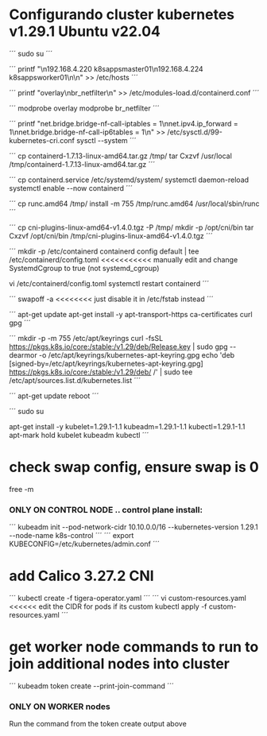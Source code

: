# Configurando cluster kubernetes v1.29.1 Ubuntu v22.04

´´´
sudo su
´´´

´´´
printf "\n192.168.4.220 k8sappsmaster01\n192.168.4.224 k8sappsworker01\n\n" >> /etc/hosts
´´´

´´´
printf "overlay\nbr_netfilter\n" >> /etc/modules-load.d/containerd.conf
´´´

´´´
modprobe overlay
modprobe br_netfilter
´´´

´´´
printf "net.bridge.bridge-nf-call-iptables = 1\nnet.ipv4.ip_forward = 1\nnet.bridge.bridge-nf-call-ip6tables = 1\n" >> /etc/sysctl.d/99-kubernetes-cri.conf
sysctl --system
´´´

´´´
cp containerd-1.7.13-linux-amd64.tar.gz /tmp/
tar Cxzvf /usr/local /tmp/containerd-1.7.13-linux-amd64.tar.gz
´´´

´´´
cp containerd.service /etc/systemd/system/
systemctl daemon-reload
systemctl enable --now containerd
´´´

´´´
cp runc.amd64 /tmp/
install -m 755 /tmp/runc.amd64 /usr/local/sbin/runc
´´´

´´´
cp cni-plugins-linux-amd64-v1.4.0.tgz -P /tmp/
mkdir -p /opt/cni/bin
tar Cxzvf /opt/cni/bin /tmp/cni-plugins-linux-amd64-v1.4.0.tgz
´´´

´´´
mkdir -p /etc/containerd
containerd config default | tee /etc/containerd/config.toml   <<<<<<<<<<< manually edit and change SystemdCgroup to true (not systemd_cgroup)

vi /etc/containerd/config.toml
systemctl restart containerd
´´´

´´´
swapoff -a  <<<<<<<< just disable it in /etc/fstab instead
´´´

´´´
apt-get update
apt-get install -y apt-transport-https ca-certificates curl gpg
´´´

´´´
mkdir -p -m 755 /etc/apt/keyrings
curl -fsSL https://pkgs.k8s.io/core:/stable:/v1.29/deb/Release.key | sudo gpg --dearmor -o /etc/apt/keyrings/kubernetes-apt-keyring.gpg
echo 'deb [signed-by=/etc/apt/keyrings/kubernetes-apt-keyring.gpg] https://pkgs.k8s.io/core:/stable:/v1.29/deb/ /' | sudo tee /etc/apt/sources.list.d/kubernetes.list
´´´

´´´
apt-get update
reboot
´´´

´´´
sudo su

apt-get install -y kubelet=1.29.1-1.1 kubeadm=1.29.1-1.1 kubectl=1.29.1-1.1
apt-mark hold kubelet kubeadm kubectl
´´´

# check swap config, ensure swap is 0
free -m


### ONLY ON CONTROL NODE .. control plane install:
´´´
kubeadm init --pod-network-cidr 10.10.0.0/16 --kubernetes-version 1.29.1 --node-name k8s-control
´´´
´´´
export KUBECONFIG=/etc/kubernetes/admin.conf
´´´
# add Calico 3.27.2 CNI 
´´´
kubectl create -f tigera-operator.yaml
´´´
´´´
vi custom-resources.yaml <<<<<< edit the CIDR for pods if its custom
kubectl apply -f custom-resources.yaml
´´´
# get worker node commands to run to join additional nodes into cluster
´´´
kubeadm token create --print-join-command
´´´
###


### ONLY ON WORKER nodes
Run the command from the token create output above
